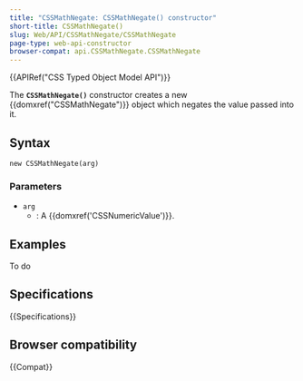 ```yaml
---
title: "CSSMathNegate: CSSMathNegate() constructor"
short-title: CSSMathNegate()
slug: Web/API/CSSMathNegate/CSSMathNegate
page-type: web-api-constructor
browser-compat: api.CSSMathNegate.CSSMathNegate
---
```


{{APIRef("CSS Typed Object Model API")}}

The **`CSSMathNegate()`** constructor creates a
new {{domxref("CSSMathNegate")}} object which negates the value passed into it.

## Syntax

```js-nolint
new CSSMathNegate(arg)
```

### Parameters

- `arg`
  - : A {{domxref('CSSNumericValue')}}.

## Examples

To do

## Specifications

{{Specifications}}

## Browser compatibility

{{Compat}}
